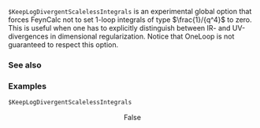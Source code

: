 `$KeepLogDivergentScalelessIntegrals` is an experimental global option that forces FeynCalc not to set 1-loop integrals of type $\frac{1}/{q^4}$ to zero. This is useful when one has to explicitly distinguish between IR- and UV-divergences in dimensional regularization. Notice that OneLoop is not guaranteed to respect this option.

### See also

### Examples

```mathematica
$KeepLogDivergentScalelessIntegrals
```

$$\text{False}$$